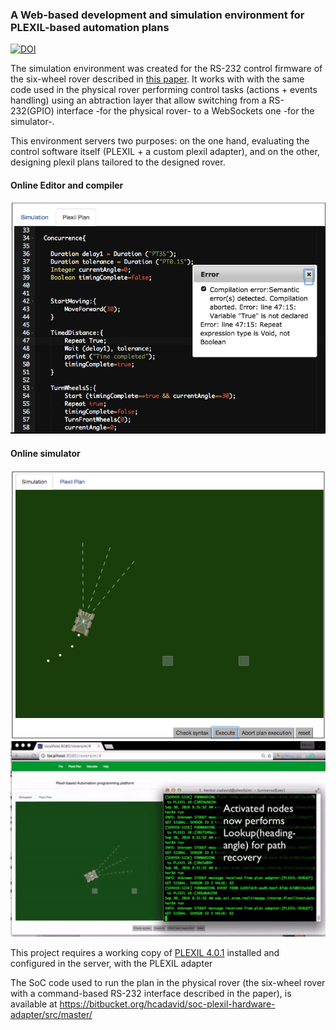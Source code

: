 ### A  Web-based development  and  simulation  environment for PLEXIL-based automation plans

[![DOI](https://zenodo.org/badge/104826783.svg)](https://zenodo.org/badge/latestdoi/104826783)

The simulation environment was created for the RS-232 control firmware of the six-wheel rover described in [this paper](https://www.researchgate.net/publication/312485885_Hardware_and_software_architecture_for_Plexil-based_simulation_supported_robot_automation). It works with with the same code used in the physical rover performing control tasks (actions + events handling) using an abtraction layer that allow switching from a RS-232(GPIO) interface -for the physical rover- to a WebSockets one -for the simulator-.

This environment servers two purposes: on the one hand, evaluating the control software itself (PLEXIL + a custom plexil adapter), and on the other, designing plexil plans tailored to the designed rover.

#### Online Editor and compiler

![](img/Screenshot1.png)

#### Online simulator
![](img/Screenshot2.png)
![](img/Simulation_environment_for_Plexilbased_robot_automation_pla.gif)

This project requires a working copy of [PLEXIL 4.0.1](https://sourceforge.net/projects/plexil/files/latest/download) installed and configured in the server, with the PLEXIL adapter

The SoC code used to run the plan in the physical rover (the six-wheel rover with a command-based RS-232 interface described in the paper), is available at https://bitbucket.org/hcadavid/soc-plexil-hardware-adapter/src/master/
